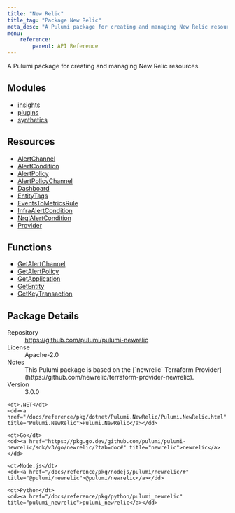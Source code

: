 ```yaml
---
title: "New Relic"
title_tag: "Package New Relic"
meta_desc: "A Pulumi package for creating and managing New Relic resources."
menu:
    reference:
        parent: API Reference
---
```


<!-- WARNING: this file was generated by Pulumi Docs Generator. -->
<!-- Do not edit by hand unless you're certain you know what you are doing! -->

A Pulumi package for creating and managing New Relic resources.

<h2 id="modules">Modules</h2>
<ul class="api">
    <li><a href="insights/" title="insights"><span class="symbol module"></span>insights</a></li>
    <li><a href="plugins/" title="plugins"><span class="symbol module"></span>plugins</a></li>
    <li><a href="synthetics/" title="synthetics"><span class="symbol module"></span>synthetics</a></li>
</ul>

<h2 id="resources">Resources</h2>
<ul class="api">
    <li><a href="alertchannel" title="AlertChannel"><span class="symbol resource"></span>AlertChannel</a></li>
    <li><a href="alertcondition" title="AlertCondition"><span class="symbol resource"></span>AlertCondition</a></li>
    <li><a href="alertpolicy" title="AlertPolicy"><span class="symbol resource"></span>AlertPolicy</a></li>
    <li><a href="alertpolicychannel" title="AlertPolicyChannel"><span class="symbol resource"></span>AlertPolicyChannel</a></li>
    <li><a href="dashboard" title="Dashboard"><span class="symbol resource"></span>Dashboard</a></li>
    <li><a href="entitytags" title="EntityTags"><span class="symbol resource"></span>EntityTags</a></li>
    <li><a href="eventstometricsrule" title="EventsToMetricsRule"><span class="symbol resource"></span>EventsToMetricsRule</a></li>
    <li><a href="infraalertcondition" title="InfraAlertCondition"><span class="symbol resource"></span>InfraAlertCondition</a></li>
    <li><a href="nrqlalertcondition" title="NrqlAlertCondition"><span class="symbol resource"></span>NrqlAlertCondition</a></li>
    <li><a href="provider" title="Provider"><span class="symbol resource"></span>Provider</a></li>
</ul>

<h2 id="functions">Functions</h2>
<ul class="api">
    <li><a href="getalertchannel" title="GetAlertChannel"><span class="symbol function"></span>GetAlertChannel</a></li>
    <li><a href="getalertpolicy" title="GetAlertPolicy"><span class="symbol function"></span>GetAlertPolicy</a></li>
    <li><a href="getapplication" title="GetApplication"><span class="symbol function"></span>GetApplication</a></li>
    <li><a href="getentity" title="GetEntity"><span class="symbol function"></span>GetEntity</a></li>
    <li><a href="getkeytransaction" title="GetKeyTransaction"><span class="symbol function"></span>GetKeyTransaction</a></li>
</ul>

<h2 id="package-details">Package Details</h2>
<dl class="package-details">
	<dt>Repository</dt>
	<dd><a href="https://github.com/pulumi/pulumi-newrelic">https://github.com/pulumi/pulumi-newrelic</a></dd>
	<dt>License</dt>
	<dd>Apache-2.0</dd>
	<dt>Notes</dt>
	<dd>This Pulumi package is based on the [`newrelic` Terraform Provider](https://github.com/newrelic/terraform-provider-newrelic).</dd>
	<dt>Version</dt>
	<dd>3.0.0</dd>
</dl>



<dl class="tabular">

    <dt>.NET</dt>
    <dd><a href="/docs/reference/pkg/dotnet/Pulumi.NewRelic/Pulumi.NewRelic.html" title="Pulumi.NewRelic">Pulumi.NewRelic</a></dd>

    <dt>Go</dt>
    <dd><a href="https://pkg.go.dev/github.com/pulumi/pulumi-newrelic/sdk/v3/go/newrelic/?tab=doc#" title="newrelic">newrelic</a></dd>

    <dt>Node.js</dt>
    <dd><a href="/docs/reference/pkg/nodejs/pulumi/newrelic/#" title="@pulumi/newrelic">@pulumi/newrelic</a></dd>

    <dt>Python</dt>
    <dd><a href="/docs/reference/pkg/python/pulumi_newrelic" title="pulumi_newrelic">pulumi_newrelic</a></dd>

</dl>

